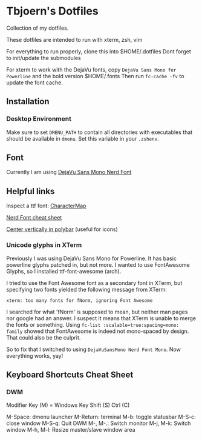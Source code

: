 # Tbjoern's Dotfiles

Collection of my dotfiles.

These dotfiles are intended to run with xterm, zsh, vim

For everything to run properly, clone this into $HOME/.dotfiles
Dont forget to init/update the submodules

For xterm to work with the DejaVu fonts, copy `DejaVu Sans Mono for Powerline` and the bold version $HOME/.fonts
Then run `fc-cache -fv` to update the font cache.

## Installation

### Desktop Environment

Make sure to set `DMENU_PATH` to contain all directories with executables that should be available in `dmenu`.
Set this variable in your `.zshenv`.

## Font

Currently I am using [DejaVu Sans Mono Nerd Font](https://github.com/ryanoasis/nerd-fonts/blob/master/patched-fonts/DejaVuSansMono/Regular/complete/DejaVu%20Sans%20Mono%20Nerd%20Font%20Complete%20Mono.ttf)

## Helpful links

Inspect a ttf font: [CharacterMap](http://mathew-kurian.github.io/CharacterMap/)

[Nerd Font cheat sheet](https://www.nerdfonts.com/cheat-sheet)

[Center vertically in polybar](https://github.com/polybar/polybar/issues/478) (useful for icons)

### Unicode glyphs in XTerm

Previously I was using DejaVu Sans Mono for Powerline. It has basic powerline glyphs patched in, but not more. I wanted to use FontAwesome Glyphs, so I installed ttf-font-awesome (arch). 

I tried to use the Font Awesome font as a secondary font in XTerm, but specifying two fonts yielded the following message from XTerm:
```
xterm: too many fonts for fNorm, ignoring Font Awesome
```
I searched for what 'fNorm' is supposed to mean, but neither man pages nor google had an answer. I suspect it means that XTerm is unable to merge the fonts or something.
Using `fc-list :scalable=true:spacing=mono: family` showed that FontAwesome is indeed not mono-spaced by design. That could also be the culprit.

So to fix that I switched to using `DejaVuSansMono Nerd Font Mono`. Now everything works, yay!

## Keyboard Shortcuts Cheat Sheet

### DWM

Modifier Key (M) = Windows Key
Shift (S)
Ctrl (C)

M-Space: dmenu launcher
M-Return: terminal
M-b: toggle statusbar
M-S-c: close window
M-S-q: Quit DWM
M-, M-.: Switch monitor
M-j, M-k: Switch window
M-h, M-l: Resize master/slave window area

